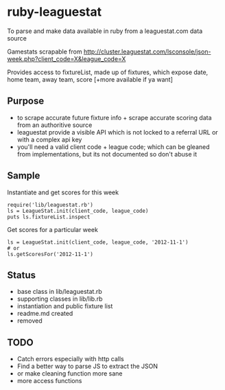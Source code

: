 ruby-leaguestat
===============

To parse and make data available in ruby from a leaguestat.com data source

Gamestats scrapable from http://cluster.leaguestat.com/lsconsole/json-week.php?client_code=X&league_code=X

Provides access to fixtureList, made up of fixtures, which expose date, home team, away team, score [+more available if ya want]

## Purpose

* to scrape accurate future fixture info + scrape accurate scoring data from an authoritive source
* leaguestat provide a visible API which is not locked to a referral URL or with a complex api key
* you'll need a valid client code + league code; which can be gleaned from implementations, but its not documented so don't abuse it

## Sample

Instantiate and get scores for this week
	
	require('lib/leaguestat.rb')
	ls = LeagueStat.init(client_code, league_code)
	puts ls.fixtureList.inspect

Get scores for a particular week

	ls = LeagueStat.init(client_code, league_code, '2012-11-1')
	# or
	ls.getScoresFor('2012-11-1')

## Status

* base class in lib/leaguestat.rb
* supporting classes in lib/lib.rb
* instantiation and public fixture list 
* readme.md created
* removed 

## TODO

* Catch errors especially with http calls
* Find a better way to parse JS to extract the JSON
* or make cleaning function more sane
* more access functions